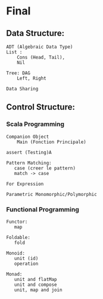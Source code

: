 # Final

## Data Structure:

    ADT (Algebraic Data Type)
    List : 
        Cons (Head, Tail), 
        Nil

    Tree: DAG
        Left, Right

    Data Sharing


## Control Structure:

### Scala Programming

    Companion Object   
        Main (Fonction Principale)

    assert (Testing)A

    Pattern Matching:
       case (creer le pattern)   
       match -> case 

    For Expression

    Parametric Monomorphic/Polymorphic

### Functional Programming 

    Functor:
       map

    Foldable:
       fold

    Monoid:
       unit (id)
       operation

    Monad:
       unit and flatMap
       unit and compose
       unit, map and join
